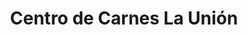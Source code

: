 ---
title: "Centro de Carnes La Unión"
url: /tres-rios/centro-de-carnes-la-union/
shop: Metzgerei
---